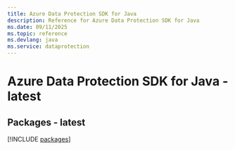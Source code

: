 ```yaml
---
title: Azure Data Protection SDK for Java
description: Reference for Azure Data Protection SDK for Java
ms.date: 09/11/2025
ms.topic: reference
ms.devlang: java
ms.service: dataprotection
---
```

# Azure Data Protection SDK for Java - latest
## Packages - latest
[!INCLUDE [packages](data-protection-index.md)]